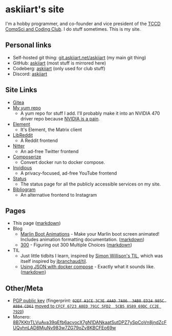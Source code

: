 # askiiart's site

I'm a hobby programmer, and co-founder and vice president of the [TCCD CompSci and Coding Club](https://codeberg.org/TCCD-CompSci-and-Coding-Club/). I do stuff sometimes. This is my site.

## Personal links

- Self-hosted git thing: [git.askiiart.net/askiiart](https://git.askiiart.net/askiiart) (my main git thing)
- GitHub: [askiiart](https://github.com/askiiart) (most stuff is mirrored here)
- Codeberg: [askiiart](https://codeberg.org/askiiart) (only used for club stuff)
- Discord: [askiiart](https://discord.com/users/552658564368302092)

## Site Links

- [Gitea](https://git.askiiart.net/)
- [My yum repo](/repos/)
  - A yum repo for stuff I add. I'll probably make it into an NVIDIA 470 driver repo because [NVIDIA is a pain](https://www.youtube.com/watch?v=IVpOyKCNZYw).
- [Element](https://element.askiiart.net/)
  - It's Element, the Matrix client
- [LibReddit](https://libreddit.askiiart.net/)
  - A Reddit frontend
- [Nitter](https://nitter.askiiart.net/)
  - An ad-free Twitter frontend
- [Composerize](https://composerize.askiiart.net/)
  - Convert docker run to docker compose.
- [Invidious](https://invidious.askiiart.net/)
  - A privacy-focused, ad-free YouTube frontend
- [Status](https://status.askiiart.net/)
  - The status page for all the publicly accessible services on my site.
- [Bibliogram](https://bibliogram.askiiart.net/applysettings/3bb4944d6d346268ae9bd84f42bc9a51)
  - An alternative frontend to Instagram

## Pages

- This page ([markdown](/index.md))
- Blog
  - [Marlin Boot Animations](/blog/marlin-boot-animations.html) - Make your Marlin boot screen animated! Includes animation formatting documentation. ([markdown](/blog/marlin-boot-animations.md))
  - [300](/blog/300.html) - Figuring out 300 Multiple Choices ([markdown](/blog/300.md))
- TIL
  - Just little tidbits I learn, inspired by [Simon Willison's TIL](https://til.simonwillison.net/), which was itself inspired by [jbranchaud/til](https://github.com/jbranchaud/til).
  - [Using JSON with docker compose](/til/using-json-with-docker-compose.html) - Exactly what it sounds like. ([markdown](/til/using-json-with-docker-compose.md))

## Other/Meta

[//]: # (For CSS for wrapping even if cutting off the word, see /style.css)

- [PGP public key](/pubkey.asc) (fingerprint: ~~`02EF A1CE 3C3E 4AAD 7A86  3AB8 ED24 985C A884 CD61`~~ [moved to `CFCF 6723 A8ED 791C 5FD2  5CB5 8589 69DC CC2E 792D`](/blog/new-pgp-key.html))
- <wrap>Monero: [8B7KKtrTLVuAva39qEfb6acvocX7gN1DANkaatSutDPZ7ySpCoVn8jndZcFUQyhnLAD8MjuNv983w7ZG79oZv8KBCFEo69w](monero:8B7KKtrTLVuAva39qEfb6acvocX7gN1DANkaatSutDPZ7ySpCoVn8jndZcFUQyhnLAD8MjuNv983w7ZG79oZv8KBCFEo69w&tx_description=donation_from_site)</wrap>
